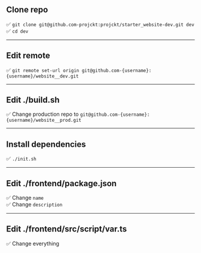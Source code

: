 ## Clone repo

✅ `git clone git@github.com-projckt:projckt/starter_website-dev.git dev`<br/>
✅ `cd dev`

<hr/>

## Edit remote

✅ `git remote set-url origin git@github.com-{username}:{username}/website__dev.git`

<hr/>

## Edit ./build.sh

✅ Change production repo to `git@github.com-{username}:{username}/website__prod.git`

<hr/>

## Install dependencies

✅ `./init.sh`

<hr/>

## Edit ./frontend/package.json

✅ Change `name`<br/>
✅ Change `description`

<hr/>

## Edit ./frontend/src/script/var.ts

✅ Change everything
